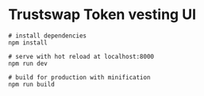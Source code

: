 # Trustswap Token vesting UI

```
# install dependencies
npm install

# serve with hot reload at localhost:8000
npm run dev

# build for production with minification
npm run build
```
